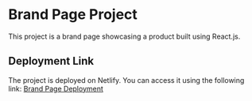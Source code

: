 # Brand Page Project 

This project is a brand page showcasing a product built using React.js.

## Deployment Link
The project is deployed on Netlify. You can access it using the following link:
[Brand Page Deployment](https://9582anupam-brand-page.netlify.app)
